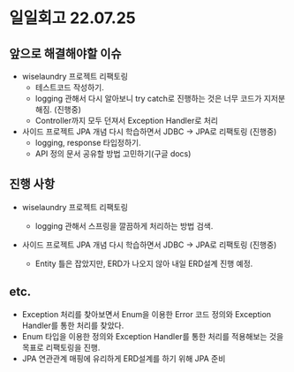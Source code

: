 # 일일회고 22.07.25
## 앞으로 해결해야할 이슈
- wiselaundry 프로젝트 리팩토링
    + 테스트코드 작성하기. 
    + logging 관해서 다시 알아보니 try catch로 진행하는 것은 너무 코드가 지저분해짐. (진행중)
    + Controller까지 모두 던져서 Exception Handler로 처리
- 사이드 프로젝트 JPA 개념 다시 학습하면서 JDBC -> JPA로 리팩토링 (진행중)
    + logging, response 타입정하기.
    + API 정의 문서 공유할 방법 고민하기(구글 docs)
  
## 진행 사항
- wiselaundry 프로젝트 리팩토링
  + logging 관해서 스프링을 깔끔하게 처리하는 방법 검색.
  
- 사이드 프로젝트 JPA 개념 다시 학습하면서 JDBC -> JPA로 리팩토링 (진행중)
  + Entity 틀은 잡았지만, ERD가 나오지 않아 내일 ERD설계 진행 예정.

## etc.
- Exception 처리를 찾아보면서 Enum을 이용한 Error 코드 정의와 Exception Handler를 통한 처리를 찾았다.
- Enum 타입을 이용한 정의와 Exception Handler를 통한 처리를 적용해보는 것을 목표로 리팩토링을 진행.
- JPA 연관관계 매핑에 유리하게 ERD설계를 하기 위해 JPA 준비
